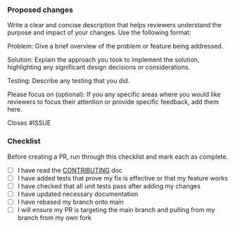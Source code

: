 ### Proposed changes

Write a clear and concise description that helps reviewers understand the purpose and impact of your changes. Use the
following format:

Problem: Give a brief overview of the problem or feature being addressed.

Solution: Explain the approach you took to implement the solution, highlighting any significant design decisions or
considerations.

Testing: Describe any testing that you did.

Please focus on (optional): If you any specific areas where you would like reviewers to focus their attention or provide
specific feedback, add them here.

Closes #ISSUE

### Checklist

Before creating a PR, run through this checklist and mark each as complete.

- [ ] I have read the [CONTRIBUTING](https://github.com/nginxinc/nginx-kubernetes-gateway/blob/main/CONTRIBUTING.md) doc
- [ ] I have added tests that prove my fix is effective or that my feature works
- [ ] I have checked that all unit tests pass after adding my changes
- [ ] I have updated necessary documentation
- [ ] I have rebased my branch onto main
- [ ] I will ensure my PR is targeting the main branch and pulling from my branch from my own fork
